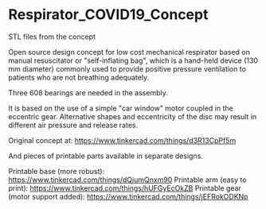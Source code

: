 # Respirator_COVID19_Concept
STL files from the concept

Open source design concept for low cost mechanical respirator based on manual resuscitator or "self-inflating bag", which is a hand-held device (130 mm diameter) commonly used to provide positive pressure ventilation to patients who are not breathing adequately. 

Three 608 bearings are needed in the assembly. 

It is based on the use of a simple "car window" motor coupled in the eccentric gear. Alternative shapes and eccentricity of the disc may result in different air pressure and release rates. 

Original concept at:
https://www.tinkercad.com/things/d3R13CpPf5m 

And pieces of printable parts available in separate designs. 

Printable base (more robust): https://www.tinkercad.com/things/dQiumQnxm90 
Printable arm (easy to print): https://www.tinkercad.com/things/hUFGyEcOkZB 
Printable gear (motor support added): https://www.tinkercad.com/things/jEFRokODKNp
